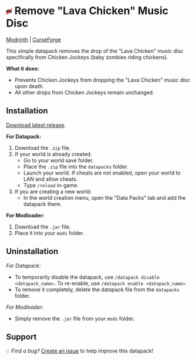 # ![Datapack Icon](Datapack/pack.png) Remove "Lava Chicken" Music Disc

[Modrinth](https://modrinth.com/datapack/remove-lava-chicken-music-disc) | [CurseForge](https://www.curseforge.com/minecraft/data-packs/remove-lava-chicken-music-disc)

This simple datapack removes the drop of the "Lava Chicken" music disc specifically from Chicken Jockeys (baby zombies riding chickens).

**What it does:**

- Prevents Chicken Jockeys from dropping the "Lava Chicken" music disc upon death.
- All other drops from Chicken Jockeys remain unchanged.

## Installation

[Download latest release](https://github.com/HazestGod/Remove-Lava-Chicken-Music-Disc/releases).

**For Datapack:**

1. Download the `.zip` file.
2. If your world is already created:
    - Go to your world save folder.
    - Place the `.zip` file into the `datapacks` folder.
    - Launch your world. If cheats are not enabled, open your world to LAN and allow cheats.
    - Type `/reload` in-game.
3. If you are creating a new world:
    - In the world creation menu, open the "Data Packs" tab and add the datapack there.

**For Modloader:**

1. Download the `.jar` file.
2. Place it into your `mods` folder.

## Uninstallation

*For Datapack:*

- To temporarily disable the datapack, use `/datapack disable <datapack_name>`. To re-enable, use `/datapack enable <datapack_name>`.
- To remove it completely, delete the datapack file from the `datapacks` folder.

*For Modloader:*

- Simply remove the `.jar` file from your `mods` folder.

## Support

💡 *Find a bug?* [Create an issue](https://github.com/yourusername/remove-lava-chicken-music-disc/issues) to help improve this datapack!
